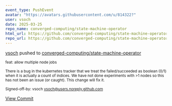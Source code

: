 ```yaml
---
event_type: PushEvent
avatar: "https://avatars.githubusercontent.com/u/814322?"
user: vsoch
date: 2025-03-25
repo_name: converged-computing/state-machine-operator
html_url: https://github.com/converged-computing/state-machine-operator/commit/21e90f3c6f6e92b98d471861d41b1557ee57e993
repo_url: https://github.com/converged-computing/state-machine-operator
---
```


<a href='https://github.com/vsoch' target='_blank'>vsoch</a> pushed to <a href='https://github.com/converged-computing/state-machine-operator' target='_blank'>converged-computing/state-machine-operator</a>

<small>feat: allow multiple node jobs

There is a bug in the kubernetes tracker that we treat
the failed/succeeded as boolean (0/1) when it is actually a count
of indices. We have not done experiments with >1 nodes so this has
not been an issue (or caught). This change will fix it.

Signed-off-by: vsoch <vsoch@users.noreply.github.com></small>

<a href='https://github.com/converged-computing/state-machine-operator/commit/21e90f3c6f6e92b98d471861d41b1557ee57e993' target='_blank'>View Commit</a>